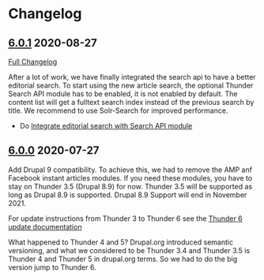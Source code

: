 # Changelog

## [6.0.1](https://github.com/thunder/thunder-distribution/tree/6.0.1) 2020-08-27
[Full Changelog](https://github.com/thunder/thunder-distribution/compare/6.0.0...6.0.1)

After a lot of work, we have finally integrated the search api to have a better editorial search.
To start using the new article search, the optional Thunder Search API module has to be enabled, it is not enabled by default. The content list will get a fulltext search index instead of the previous search by title.
We recommend to use Solr-Search for improved performance.

- Do [Integrate editorial search with Search API module](https://www.drupal.org/node/2899254)

## [6.0.0](https://github.com/thunder/thunder-distribution/tree/6.0.0) 2020-07-27

Add Drupal 9 compatibility. To achieve this, we had to remove the AMP anf Facebook instant articles modules. If you need
these modules, you have to stay on Thunder 3.5 (Drupal 8.9) for now. Thunder 3.5 will be supported as long as Drupal 8.9
is supported. Drupal 8.9 Support will end in November 2021.

For update instructions from Thunder 3 to Thunder 6 see the [Thunder 6 update documentation](https://thunder.github.io/thunder-documentation/update-3-to-6)

What happened to Thunder 4 and 5? Drupal.org introduced semantic versioning, and what we considered to be Thunder 3.4 and Thunder 3.5
is Thunder 4 and Thunder 5 in drupal.org terms. So we had to do the big version jump to Thunder 6.
